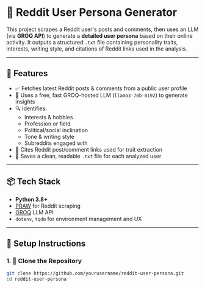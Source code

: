 # 🧠 Reddit User Persona Generator

This project scrapes a Reddit user's posts and comments, then uses an LLM (via **GROQ API**) to generate a **detailed user persona** based on their online activity. It outputs a structured `.txt` file containing personality traits, interests, writing style, and citations of Reddit links used in the analysis.

---

## 🚀 Features

- ✅ Fetches latest Reddit posts & comments from a public user profile
- 🧠 Uses a free, fast GROQ-hosted LLM (`llama3-70b-8192`) to generate insights
- 🔍 Identifies:
  - Interests & hobbies
  - Profession or field
  - Political/social inclination
  - Tone & writing style
  - Subreddits engaged with
- 📎 Cites Reddit post/comment links used for trait extraction
- 📝 Saves a clean, readable `.txt` file for each analyzed user

---

## 📦 Tech Stack

- **Python 3.8+**
- [PRAW](https://praw.readthedocs.io/) for Reddit scraping
- [GROQ](https://console.groq.com/) LLM API
- `dotenv`, `tqdm` for environment management and UX

---

## 🔧 Setup Instructions

### 1. 📁 Clone the Repository

```bash
git clone https://github.com/yourusername/reddit-user-persona.git
cd reddit-user-persona
